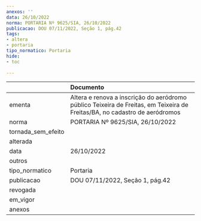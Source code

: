 ```yaml
---
anexos: ''
data: 26/10/2022
norma: PORTARIA Nº 9625/SIA, 26/10/2022
publicacao: DOU 07/11/2022, Seção 1, pág.42
tags:
- altera
- portaria
tipo_normatico: Portaria
hide: 
- toc 
 
---
```


|                    | Documento                                                                                                                  |
|:-------------------|:---------------------------------------------------------------------------------------------------------------------------|
| ementa             | Altera e renova a inscrição do aeródromo público Teixeira de Freitas, em Teixeira de Freitas/BA, no cadastro de aeródromos |
| norma              | PORTARIA Nº 9625/SIA, 26/10/2022                                                                                           |
| tornada_sem_efeito |                                                                                                                            |
| alterada           |                                                                                                                            |
| data               | 26/10/2022                                                                                                                 |
| outros             |                                                                                                                            |
| tipo_normatico     | Portaria                                                                                                                   |
| publicacao         | DOU 07/11/2022, Seção 1, pág.42                                                                                            |
| revogada           |                                                                                                                            |
| em_vigor           |                                                                                                                            |
| anexos             |                                                                                                                            |